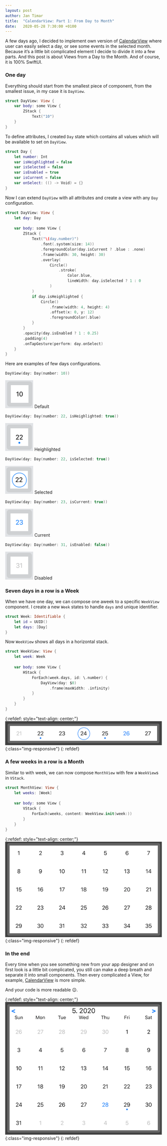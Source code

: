 ```yaml
---
layout: post
author: Jan Timar
title:  "CalendarView: Part 1: From Day to Month"
date:   2020-05-28 7:30:00 +0100
---
```


A few days ago, I decided to implement own version of [CalendarView][1] where user can easily select a day, or see some events in the selected month. Because it’s a little bit complicated element I decide to divide it into a few parts. And this post is about Views from a Day to the Month. And of course, it is 100% SwiftUI.

### One day

Everything should start from the smallest piece of component, from the smallest issue, in my case it is `DayView`. 

```swift
struct DayView: View {
    var body: some View {
        ZStack {
            Text("10")
    }
}
```

To define attributes, I created `Day` state which contains all values which will be available to set on `DayView`.

```swift
struct Day {
    let number: Int
    var isHeighlighted = false
    var isSelected = false
    var isEnabled = true
    var isCurrent = false
    var onSelect: (() -> Void) = {}
}
```

Now I can extend `DayView` with all attributes and create a view with any `Day` configuration.

```swift
struct DayView: View {
    let day: Day

    var body: some View {
        ZStack {
            Text("\(day.number)")
                .font(.system(size: 14))
                .foregroundColor(day.isCurrent ? .blue : .none)
                .frame(width: 30, height: 30)
                .overlay(
                    Circle()
                        .stroke(
                            Color.blue,
                            lineWidth: day.isSelected ? 1 : 0
                    )
            )
            if day.isHeighlighted {
                Circle()
                    .frame(width: 4, height: 4)
                    .offset(x: 0, y: 12)
                    .foregroundColor(.blue)
            }
        }
        .opacity(day.isEnabled ? 1 : 0.25)
        .padding(4)
        .onTapGesture(perform: day.onSelect)
    }
}
```
Here are examples of few days configurations.

```swift
DayView(day: Day(number: 10))
```
![default](/assets/calendarview/default.png)
Default

```swift
DayView(day: Day(number: 22, isHeighlighted: true))
```
![heighlighted](/assets/calendarview/heighlighted.png)
Heighlighted

```swift
DayView(day: Day(number: 22, isSelected: true))
```
![selected](/assets/calendarview/selected.png)
Selected

```swift
DayView(day: Day(number: 23, isCurrent: true))
```
![current](/assets/calendarview/current.png)
Current

```swift
DayView(day: Day(number: 31, isEnabled: false))
```
![disabled](/assets/calendarview/disabled.png)
Disabled

### Seven days in a row is a Week

When we have one day, we can compose one aweek to a specific `WeekView` component. I create a new `Week` states to handle `days` and unique identifier.

```swift
struct Week: Identifiable {
    let id = UUID()
    let days: [Day]
}
```

Now `WeekView` shows all days in a horizontal stack.

```swift
struct WeekView: View {
    let week: Week

    var body: some View {
        HStack {
            ForEach(week.days, id: \.number) {
                DayView(day: $0)
                    .frame(maxWidth: .infinity)
            }
        }
    }
}
```
{:refdef: style="text-align: center;"}
![week](/assets/calendarview/week2.png){:class="img-responsive"}
{: refdef}

### A few weeks in a row is a Month

Similar to with week, we can now compose `MonthView` with few a `WeekView`s in `VStack`.

```swift
struct MonthView: View {
    let weeks: [Week]

    var body: some View {
        VStack {
            ForEach(weeks, content: WeekView.init(week:))
        }
    }
}
```
{:refdef: style="text-align: center;"}
![week](/assets/calendarview/month.png){:class="img-responsive"}
{: refdef}

### In the end

Every time when you see something new from your app designer and on first look is a little bit complicated, you still can make a deep breath and separate it into small components. Then every complicated a View, for example, [CalendarView][1] is more simple.

And your code is more readable 😉.

{:refdef: style="text-align: center;"}
![week](/assets/calendarview/calendar.png){:class="img-responsive"}
{: refdef}

[1]:https://github.com/jantimar/CalendarView